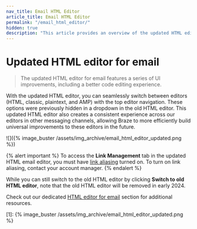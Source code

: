 ```yaml
---
nav_title: Email HTML Editor
article_title: Email HTML Editor
permalink: "/email_html_editor/"
hidden: true
description: "This article provides an overview of the updated HTML editor for email."
---
```


# Updated HTML editor for email

> The updated HTML editor for email features a series of UI improvements, including a better code editing experience. 

With the updated HTML editor, you can seamlessly switch between editors (HTML, classic, plaintext, and AMP) with the top editor navigation. These options were previously hidden in a dropdown in the old HTML editor. This updated HTML editor also creates a consistent experience across our editors in other messaging channels, allowing Braze to more efficiently build universal improvements to these editors in the future.

![]({% image_buster /assets/img_archive/email_html_editor_updated.png %})

{% alert important %}
To access the **Link Management** tab in the updated HTML email editor, you must have [link aliasing]({{site.baseurl}}/user_guide/message_building_by_channel/email/templates/link_aliasing/) turned on. To turn on link aliasing, contact your account manager.
{% endalert %}

While you can still switch to the old HTML editor by clicking **Switch to old HTML editor**, note that the old HTML editor will be removed in early 2024.

Check out our dedicated [HTML editor for email]({{site.baseurl}}/user_guide/message_building_by_channel/email/html_editor) section for additional resources.


[1]: {% image_buster /assets/img_archive/email_html_editor_updated.png %}
